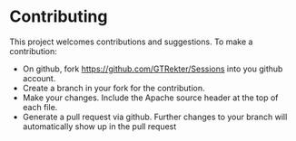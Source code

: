 # Contributing
This project welcomes contributions and suggestions. To make a contribution:

- On github, fork https://github.com/GTRekter/Sessions into you github account.
- Create a branch in your fork for the contribution.
- Make your changes. Include the Apache source header at the top of each file.
- Generate a pull request via github. Further changes to your branch will automatically show up in the pull request

